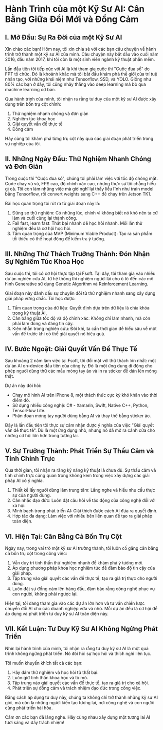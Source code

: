# Hành Trình của một Kỹ Sư AI: Cân Bằng Giữa Đổi Mới và Đồng Cảm

## I. Mở Đầu: Sự Ra Đời của một Kỹ Sư AI

Xin chào các bạn! Hôm nay, tôi xin chia sẻ với các bạn câu chuyện về hành trình trở thành một kỹ sư AI của mình. Câu chuyện này bắt đầu vào cuối năm 2016, đầu năm 2017, khi tôi còn là một sinh viên ngành kỹ thuật phần mềm.

Lần đầu tiên tôi tiếp xúc với AI là khi tham gia cuộc thi "Cuộc đua số" do FPT tổ chức. Đó là khoảnh khắc mà tôi bắt đầu khám phá thế giới của trí tuệ nhân tạo, với những khái niệm như Tensorflow, SSD, và YOLO. Giống như 80% các bạn ở đây, tôi cũng nhảy thẳng vào deep learning mà bỏ qua machine learning cơ bản.

Qua hành trình của mình, tôi nhận ra rằng tư duy của một kỹ sư AI được xây dựng trên bốn trụ cột chính:

1. Thử nghiệm nhanh chóng và đơn giản
2. Nghiêm túc khoa học
3. Giải quyết vấn đề thực tế
4. Đồng cảm

Hãy cùng tôi khám phá từng trụ cột này qua các giai đoạn phát triển trong sự nghiệp của tôi.

## II. Những Ngày Đầu: Thử Nghiệm Nhanh Chóng và Đơn Giản

Trong cuộc thi "Cuộc đua số", chúng tôi phải làm việc với tốc độ chóng mặt. Code chạy vù vù, FPS cao, độ chính xác cao, nhưng thực sự tôi chẳng hiểu gì cả. Tôi còn làm những việc mà giờ nghĩ lại thấy liều lĩnh như train model bằng Tensorflow, rồi convert weights sang C++ để chạy trên Jetson TK1.

Bài học quan trọng tôi rút ra từ giai đoạn này là:

1. Đừng sợ thử nghiệm: Có những lúc, chính vì không biết nó khó nên ta cứ làm và cuối cùng lại thành công.
2. Fail fast, learn fast: Thất bại nhanh để học hỏi nhanh. Mỗi lần thử nghiệm đều là cơ hội học hỏi.
3. Tầm quan trọng của MVP (Minimum Viable Product): Tạo ra sản phẩm tối thiểu có thể hoạt động để kiểm tra ý tưởng.

## III. Những Thử Thách Trưởng Thành: Đón Nhận Sự Nghiêm Túc Khoa Học

Sau cuộc thi, tôi có cơ hội thực tập tại Fsoft. Tại đây, tôi tham gia vào nhiều dự án nghiên cứu AI, từ hệ thống thí nghiệm người lái cho ô tô đến các mô hình Generative sử dụng Genetic Algorithm và Reinforcement Learning.

Giai đoạn này đánh dấu sự chuyển đổi từ thử nghiệm nhanh sang xây dựng giải pháp vững chắc. Tôi học được:

1. Tầm quan trọng của dữ liệu: Quyết định dựa trên dữ liệu là chìa khóa trong kỹ thuật AI.
2. Cân bằng giữa tốc độ và độ chính xác: Không chỉ làm nhanh, mà còn phải làm đúng và đáng tin cậy.
3. Kiên nhẫn trong nghiên cứu: Đôi khi, ta cần thời gian để hiểu sâu về một vấn đề trước khi có thể giải quyết nó hiệu quả.

## IV. Bước Ngoặt: Giải Quyết Vấn Đề Thực Tế

Sau khoảng 2 năm làm việc tại Fsoft, tôi đối mặt với thử thách lớn nhất: một dự án AI on-device đầu tiên của công ty. Đó là một ứng dụng di động cho phép người dùng thử các mẫu móng tay ảo và in ra sticker để dán lên móng thật.

Dự án này đòi hỏi:
- Chạy mô hình AI trên iPhone 8, một thách thức cực kỳ khó khăn vào thời điểm đó.
- Sử dụng nhiều công nghệ: C# - Xamarin, Swift, Native C++, Python, TensorFlow Lite.
- Phân đoạn móng tay người dùng bằng AI và thay thế bằng sticker ảo.

Đây là lần đầu tiên tôi thực sự cảm nhận được ý nghĩa của việc "Giải quyết vấn đề thực tế". Dù là một ứng dụng nhỏ, nhưng nó đã mở ra cánh cửa cho những cơ hội lớn hơn trong tương lai.

## V. Sự Trưởng Thành: Phát Triển Sự Thấu Cảm và Tính Chính Trực

Qua thời gian, tôi nhận ra rằng kỹ năng kỹ thuật là chưa đủ. Sự thấu cảm và tính chính trực cũng quan trọng không kém trong việc xây dựng các giải pháp AI có ý nghĩa.

1. Thiết kế lấy người dùng làm trung tâm: Lắng nghe và hiểu nhu cầu thực sự của người dùng.
2. Cân nhắc đạo đức: Luôn đặt câu hỏi về tác động của công nghệ đối với xã hội.
3. Minh bạch trong phát triển AI: Giải thích được cách AI đưa ra quyết định.
4. Hợp tác đa dạng: Làm việc với nhiều bên liên quan để tạo ra giải pháp toàn diện.

## VI. Hiện Tại: Cân Bằng Cả Bốn Trụ Cột

Ngày nay, trong vai trò một kỹ sư AI trưởng thành, tôi luôn cố gắng cân bằng cả bốn trụ cột trong công việc:

1. Vẫn duy trì tinh thần thử nghiệm nhanh để khám phá ý tưởng mới.
2. Áp dụng phương pháp khoa học nghiêm túc để đảm bảo độ tin cậy của giải pháp.
3. Tập trung vào giải quyết các vấn đề thực tế, tạo ra giá trị thực cho người dùng.
4. Luôn đặt sự đồng cảm lên hàng đầu, đảm bảo rằng công nghệ phục vụ con người, không phải ngược lại.

Hiện tại, tôi đang tham gia vào các dự án lớn hơn và tư vấn chiến lược chuyển đổi AI cho các doanh nghiệp vừa và nhỏ. Mỗi dự án đều là cơ hội để áp dụng và phát triển tư duy kỹ sư AI toàn diện này.

## VII. Kết Luận: Tư Duy Kỹ Sư AI Không Ngừng Phát Triển

Nhìn lại hành trình của mình, tôi nhận ra rằng tư duy kỹ sư AI là một quá trình không ngừng phát triển. Nó đòi hỏi sự học hỏi và thích nghi liên tục.

Tôi muốn khuyến khích tất cả các bạn:
1. Hãy dám thử nghiệm và học hỏi từ thất bại.
2. Luôn giữ tinh thần khoa học và tò mò.
3. Tập trung vào giải quyết các vấn đề thực tế, tạo ra giá trị cho xã hội.
4. Phát triển sự đồng cảm và trách nhiệm đạo đức trong công việc.

Bằng cách áp dụng tư duy này, chúng ta không chỉ trở thành những kỹ sư AI giỏi, mà còn là những người kiến tạo tương lai, nơi công nghệ và con người cùng phát triển hài hòa.

Cảm ơn các bạn đã lắng nghe. Hãy cùng nhau xây dựng một tương lai AI tươi sáng và đầy trách nhiệm!
